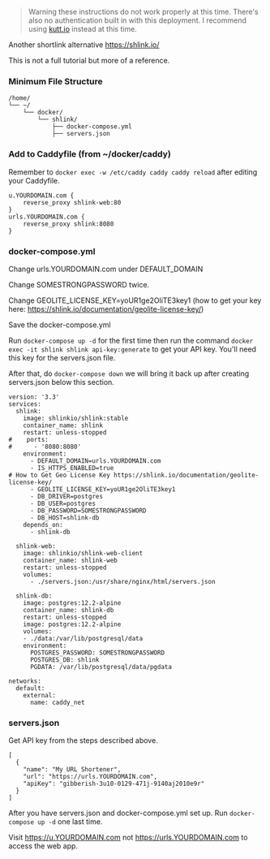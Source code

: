 > Warning these instructions do not work properly at this time. There's also no authentication built in with this deployment.
> I recommend using [kutt.io](https://github.com/StarWhiz/docker_deployment_notes/tree/master/kutt) instead at this time.

Another shortlink alternative https://shlink.io/

This is not a full tutorial but more of a reference.

### Minimum File Structure
```
/home/
└── ~/
    └── docker/
        └── shlink/
            ├── docker-compose.yml
            ├── servers.json
```
### Add to Caddyfile (from ~/docker/caddy)
Remember to `docker exec -w /etc/caddy caddy caddy reload` after editing your Caddyfile.

```
u.YOURDOMAIN.com {
	reverse_proxy shlink-web:80
}
urls.YOURDOMAIN.com {
	reverse_proxy shlink:8080
}
```



### docker-compose.yml
Change urls.YOURDOMAIN.com under DEFAULT_DOMAIN

Change SOMESTRONGPASSWORD twice.

Change GEOLITE_LICENSE_KEY=yoUR1ge2OliTE3key1 (how to get your key here: https://shlink.io/documentation/geolite-license-key/)

Save the docker-compose.yml

Run `docker-compose up -d` for the first time then run the command `docker exec -it shlink shlink api-key:generate` to get your API key. You'll need this key for the servers.json file.

After that, do `docker-compose down` we will bring it back up after creating servers.json below this section.

```
version: '3.3'
services:
  shlink:
    image: shlinkio/shlink:stable
    container_name: shlink
    restart: unless-stopped
#    ports:
#      - '8080:8080'
    environment:
      - DEFAULT_DOMAIN=urls.YOURDOMAIN.com
      - IS_HTTPS_ENABLED=true
# How to Get Geo License Key https://shlink.io/documentation/geolite-license-key/
      - GEOLITE_LICENSE_KEY=yoUR1ge2OliTE3key1
      - DB_DRIVER=postgres
      - DB_USER=postgres
      - DB_PASSWORD=SOMESTRONGPASSWORD
      - DB_HOST=shlink-db
    depends_on:
      - shlink-db

  shlink-web:
    image: shlinkio/shlink-web-client
    container_name: shlink-web
    restart: unless-stopped
    volumes:
      - ./servers.json:/usr/share/nginx/html/servers.json

  shlink-db:
    image: postgres:12.2-alpine
    container_name: shlink-db
    restart: unless-stopped
    image: postgres:12.2-alpine
    volumes:
    - ./data:/var/lib/postgresql/data
    environment:
      POSTGRES_PASSWORD: SOMESTRONGPASSWORD
      POSTGRES_DB: shlink
      PGDATA: /var/lib/postgresql/data/pgdata

networks:
  default:
    external:
      name: caddy_net
```

### servers.json
Get API key from the steps described above.

```
[
  {
    "name": "My URL Shortener",
    "url": "https://urls.YOURDOMAIN.com",
    "apiKey": "gibberish-3u10-0129-471j-9140aj2010e9r"
  }
]
```
After you have servers.json and docker-compose.yml set up. Run `docker-compose up -d` one last time.

Visit https://u.YOURDOMAIN.com not https://urls.YOURDOMAIN.com to access the web app.
